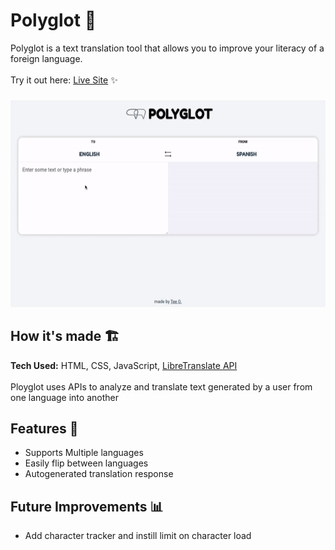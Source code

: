 # Polyglot 💬
Polyglot is a text translation tool that allows you to improve your literacy of a foreign language.
<br><br>Try it out here: [Live Site](https://tdo95.github.io/polyglot/) ✨
###
![Polyglot Demo Image Gif](https://github.com/tdo95/polyglot/blob/main/poly-demo.gif)

## How it's made  🏗
**Tech Used:** HTML, CSS, JavaScript, [LibreTranslate API](https://developer.spotify.com/documentation/web-api/quick-start/) <br><br>
Ployglot uses APIs to analyze and translate text generated by a user from one language into another

## Features 📱
- Supports Multiple languages
- Easily flip between languages
- Autogenerated translation response

## Future Improvements 📊
- Add character tracker and instill limit on character load

